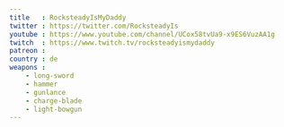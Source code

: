 ```yaml
---
title   : RocksteadyIsMyDaddy
twitter : https://twitter.com/RocksteadyIs
youtube : https://www.youtube.com/channel/UCox58tvUa9-x9ES6VuzAA1g
twitch  : https://www.twitch.tv/rocksteadyismydaddy
patreon :
country : de
weapons :
    - long-sword
    - hammer
    - gunlance
    - charge-blade
    - light-bowgun
---
```


